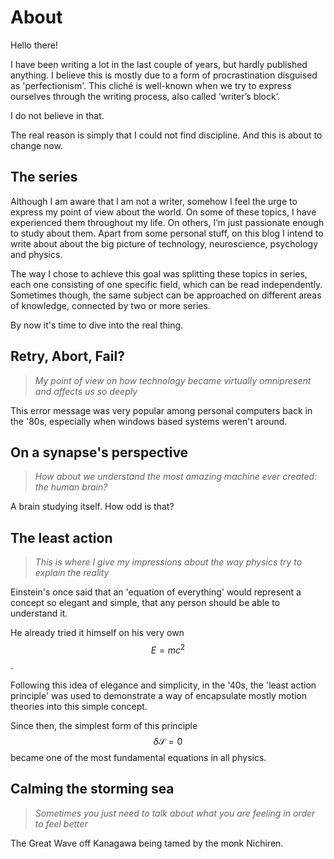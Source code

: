# About

Hello there!

I have been writing a lot in the last couple of years, but hardly published anything. I believe this is mostly due to a form of procrastination disguised as 'perfectionism'. This cliché is well-known when we try to express ourselves through the writing process, also called ‘writer’s block’.

I do not believe in that.

The real reason is simply that I could not find discipline. And this is about to change now.

## The series

Although I am aware that I am not a writer, somehow I feel the urge to express my point of view about the world. On some of these topics, I have experienced them throughout my life. On others, I’m just passionate enough to study about them. Apart from some personal stuff, on this blog I intend to write about about the big picture of technology, neuroscience, psychology and physics.

The way I chose to achieve this goal was splitting these topics in series, each one consisting of one specific field, which can be read independently. Sometimes though, the same subject can be approached on different areas of knowledge, connected by two or more series.

By now it's time to dive into the real thing.

## Retry, Abort, Fail?

> _My point of view on how technology became virtually omnipresent and affects us so deeply_

This error message was very popular among personal computers back in the '80s, especially when windows based systems weren't around.

## On a synapse's perspective

> _How about we understand the most amazing machine ever created: the human brain?_

A brain studying itself. How odd is that?

## The least action

> _This is where I give my impressions about the way physics try to explain the reality_

Einstein's once said that an 'equation of everything' would represent a concept so elegant and simple, that any person should be able to understand it.

He already tried it himself on his very own $$ {\displaystyle E=mc^{2}} $$.

Following this idea of elegance and simplicity, in the '40s, the 'least action principle' was used to demonstrate a way of encapsulate mostly motion theories into this simple concept.

Since then, the simplest form of this principle $$ {\displaystyle \delta {\mathcal {S}}=0} $$ became one of the most fundamental equations in all physics. 

## Calming the storming sea

> _Sometimes you just need to talk about what you are feeling in order to feel better_

The Great Wave off Kanagawa being tamed by the monk Nichiren.